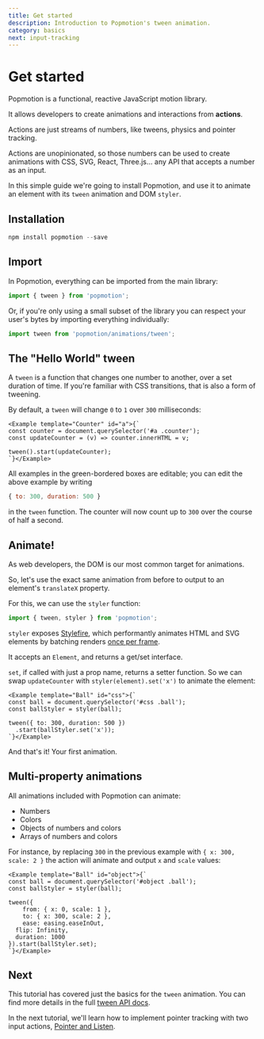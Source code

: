 ```yaml
---
title: Get started
description: Introduction to Popmotion's tween animation.
category: basics
next: input-tracking
---
```


# Get started

Popmotion is a functional, reactive JavaScript motion library.

It allows developers to create animations and interactions from **actions**.

Actions are just streams of numbers, like tweens, physics and pointer tracking.

Actions are unopinionated, so those numbers can be used to create animations with CSS, SVG, React, Three.js... any API that accepts a number as an input.

In this simple guide we're going to install Popmotion, and use it to animate an element with its `tween` animation and DOM `styler`.

## Installation

```javascript
npm install popmotion --save
```

## Import

In Popmotion, everything can be imported from the main library:

```javascript
import { tween } from 'popmotion';
```

Or, if you're only using a small subset of the library you can respect your user's bytes by importing everything individually:

```javascript
import tween from 'popmotion/animations/tween';
```

## The "Hello World" tween

A `tween` is a function that changes one number to another, over a set duration of time. If you're familiar with CSS transitions, that is also a form of tweening.

By default, a `tween` will change `0` to `1` over `300` milliseconds:

```marksy
<Example template="Counter" id="a">{`
const counter = document.querySelector('#a .counter');
const updateCounter = (v) => counter.innerHTML = v;

tween().start(updateCounter);
`}</Example>
```

All examples in the green-bordered boxes are editable; you can edit the above example by writing

```javascript
{ to: 300, duration: 500 }
```

in the `tween` function. The counter will now count up to `300` over the course of half a second.

## Animate!

As web developers, the DOM is our most common target for animations.

So, let's use the exact same animation from before to output to an element's `translateX` property.

For this, we can use the `styler` function:

```javascript
import { tween, styler } from 'popmotion';
```

`styler` exposes [Stylefire](/api/stylefire), which performantly animates HTML and SVG elements by batching renders [once per frame](/api/framesync).

It accepts an `Element`, and returns a get/set interface.

`set`, if called with just a prop name, returns a setter function. So we can swap `updateCounter` with `styler(element).set('x')` to animate the element:

```marksy
<Example template="Ball" id="css">{`
const ball = document.querySelector('#css .ball');
const ballStyler = styler(ball);

tween({ to: 300, duration: 500 })
  .start(ballStyler.set('x'));
`}</Example>
```

And that's it! Your first animation. 

## Multi-property animations

All animations included with Popmotion can animate:

- Numbers
- Colors
- Objects of numbers and colors
- Arrays of numbers and colors

For instance, by replacing `300` in the previous example with `{ x: 300, scale: 2 }` the action will animate and output `x` and `scale` values:

```marksy
<Example template="Ball" id="object">{`
const ball = document.querySelector('#object .ball');
const ballStyler = styler(ball);

tween({
	from: { x: 0, scale: 1 },
	to: { x: 300, scale: 2 },
	ease: easing.easeInOut,
  flip: Infinity,
  duration: 1000
}).start(ballStyler.set);
`}</Example>
```

## Next

This tutorial has covered just the basics for the `tween` animation. You can find more details in the full [tween API docs](/api/tween).

In the next tutorial, we'll learn how to implement pointer tracking with two input actions, [Pointer and Listen](/learn/input-tracking).
